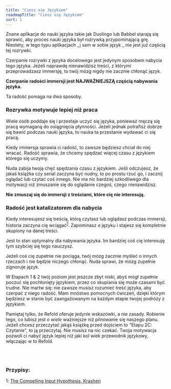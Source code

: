 ```yaml
---
title: "Ciesz się Językiem"
roadmapTitle: "Ciesz się Językiem"
sort: 1
---
```


Znane aplikacje do nauki języka takie jak Duolingo lub Babbel starają się sprawić, aby proces nauki języka był rozrywką przypominającą grę. Niestety, w tego typu aplikacjach _j sam w sobie język _ nie jest już częścią tej rozrywki.

Czerpanie rozrywki z języka docelowego jest jedynym sposobem nabycia tego języka. Jeżeli naprawdę nienawidzisz treści, z którymi przeprowadzasz immersję, to twój mózg nigdy nie zacznie chłonąć język.

**Czerpanie radości immersji jest NAJWAŻNIEJSZĄ częścią nabywania języka.**

Ta radość pomaga na dwa sposoby.

### Rozrywka motywuje lepiej niż praca

Wiele osób poddaje się i przestaje uczyć się języka, ponieważ męczą się pracą wymaganą do osiągnięcia płynności. Jeżeli jednak potrafisz dobrze się bawić podczas nauki języka, to nauka ta przestanie wydawać ci się pracą.

Kiedy immersja sprawia ci radość, to zawsze będziesz chciał do niej wracać. Radość sprawia, że chcemy spędzać więcej czasu z językiem którego się uczymy.

Nuda zabija twoją chęć spędzania czasu z językiem. Jeśli odczujesz, że jakaś książka czy serial zaczyna być nudny, to po prostu rzuć go, i zacznij oglądać lub czytać coś innego. Nie ma nic bardziej szkodliwego dla motywacji niż zmuszanie się do oglądanie czegoś, czego nienawidzisz.

**Nie zmuszaj się do immersji z treściami, które cię nie interesują.**

### Radość jest katalizatorem dla nabycia

Kiedy interesujesz się treścią, którą czytasz lub oglądasz podczas immersji, historia zaczyna cię wciągać<sup>[1](#footnote-1)</sup>. Zapominasz o języku i stajesz się kompletnie skupiony na danej treści.

Jest to stan optymalny dla nabywania języka. Im bardziej coś cię interesuję tym szybciej się tego nauczysz.

Jeżeli coś cię zupełnie nie pociąga, twój mózg zacznie myśleć o innych rzeczach i nie będzie niczego chłonąć. Nuda sprawi, że mózg zupełnie zignoruje język.

W Etapach 1 & 2 twój poziom jest jeszcze zbyt niski, abyś mógł zupełnie poczuć się pochłonięty językiem, przez co skupiania się może czasami być trudne. Nie martw się: nie zawsze musisz rozumieć treść języka, aby czerpać z niego radość. Mam mnóstwo pomocnych ćwiczeń, dzięki którym będziesz w stanie być zaangażowanym na każdym etapie twojej podróży z językiem.

Pamiętaj tylko, że Refold oferuje jedynie wskazówki, a nie zasady. Robienie tego, co lubisz jest _o wiele_ ważniejsze niż pilnowanie się naszego planu. Jeżeli chcesz przeczytać jakąś książkę przed dojściem to "Etapu 2C: Czytanie", to ją przeczytaj. Nie musisz na nic czekać. Twoja motywacja pozwoli ci nabyć język lepiej niż jaki kol wiek przewodnik językowy, włączając w to Refold.

<br><br>
### Przypisy:

<a name="footnote-1">1</a>: [The Compelling Input Hypothesis, Krashen](http://www.sdkrashen.com/content/articles/the_compelling_input_hypothesis.pdf)
